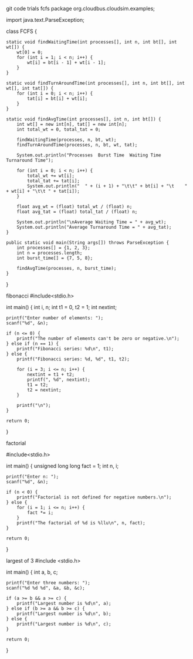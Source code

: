 git code trials
fcfs
package org.cloudbus.cloudsim.examples;

import java.text.ParseException;

class FCFS {

    static void findWaitingTime(int processes[], int n, int bt[], int wt[]) {
        wt[0] = 0;
        for (int i = 1; i < n; i++) {
            wt[i] = bt[i - 1] + wt[i - 1];
        }
    }

    static void findTurnAroundTime(int processes[], int n, int bt[], int wt[], int tat[]) {
        for (int i = 0; i < n; i++) {
            tat[i] = bt[i] + wt[i];
        }
    }

    static void findAvgTime(int processes[], int n, int bt[]) {
        int wt[] = new int[n], tat[] = new int[n];
        int total_wt = 0, total_tat = 0;

        findWaitingTime(processes, n, bt, wt);
        findTurnAroundTime(processes, n, bt, wt, tat);

        System.out.println("Processes  Burst Time  Waiting Time  Turnaround Time");

        for (int i = 0; i < n; i++) {
            total_wt += wt[i];
            total_tat += tat[i];
            System.out.println("  " + (i + 1) + "\t\t" + bt[i] + "\t    " + wt[i] + "\t\t " + tat[i]);
        }

        float avg_wt = (float) total_wt / (float) n;
        float avg_tat = (float) total_tat / (float) n;

        System.out.println("\nAverage Waiting Time = " + avg_wt);
        System.out.println("Average Turnaround Time = " + avg_tat);
    }

    public static void main(String args[]) throws ParseException {
        int processes[] = {1, 2, 3};
        int n = processes.length;
        int burst_time[] = {7, 5, 8};

        findAvgTime(processes, n, burst_time);
    }
}






fibonacci
#include<stdio.h>

int main() {
    int i, n;
    int t1 = 0, t2 = 1;
    int nextint;

    printf("Enter number of elements: ");
    scanf("%d", &n);

    if (n <= 0) {
        printf("The number of elements can't be zero or negative.\n");
    } else if (n == 1) {
        printf("Fibonacci series: %d\n", t1);
    } else {
        printf("Fibonacci series: %d, %d", t1, t2);

        for (i = 3; i <= n; i++) {
            nextint = t1 + t2;
            printf(", %d", nextint);
            t1 = t2;
            t2 = nextint;
        }

        printf("\n");
    }

    return 0;
}




factorial

#include<stdio.h>

int main() {
    unsigned long long fact = 1;
    int n, i;

    printf("Enter n: ");
    scanf("%d", &n);

    if (n < 0) {
        printf("Factorial is not defined for negative numbers.\n");
    } else {
        for (i = 1; i <= n; i++) {
            fact *= i;
        }
        printf("The factorial of %d is %llu\n", n, fact);
    }

    return 0;
}


largest of 3
#include <stdio.h>

int main() {
    int a, b, c;

    printf("Enter three numbers: ");
    scanf("%d %d %d", &a, &b, &c);

    if (a >= b && a >= c) {
        printf("Largest number is %d\n", a);
    } else if (b >= a && b >= c) {
        printf("Largest number is %d\n", b);
    } else {
        printf("Largest number is %d\n", c);
    }

    return 0;
}
